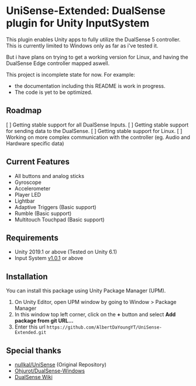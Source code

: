 UniSense-Extended: DualSense plugin for Unity InputSystem
====

This plugin enables Unity apps to fully utilize the DualSense 5 controller. This is currently limited to Windows only as far as i've tested it.

But i have plans on trying to get a working version for Linux, and having the DualSense Edge controller mapped aswell.


This project is incomplete state for now. For example:
- the documentation including this README is work in progress.
- The code is yet to be optimized.


## Roadmap

[ ] Getting stable support for all DualSense Inputs.
[ ] Getting stable support for sending data to the DualSense.
[ ] Getting stable support for Linux.
[ ] Working on more complex communication with the controller (eg. Audio and Hardware specific data)


## Current Features

- All buttons and analog sticks
- Gyroscope
- Accelerometer
- Player LED
- Lightbar
- Adaptive Triggers (Basic support)
- Rumble (Basic support)
- Multitouch Touchpad (Basic support)

## Requirements

- Unity 2019.1 or above (Tested on Unity 6.1)
- Input System [v1.0.1](https://docs.unity3d.com/Packages/com.unity.inputsystem@1.0/changelog/CHANGELOG.html#101---2020-11-20) or above

## Installation

You can install this package using Unity Package Manager (UPM).

1. On Unity Editor, open UPM window by going to Window > Package Manager
2. In this window top left corner, click on the **+** button and select **Add package from git URL...**
3. Enter this url ```https://github.com/AlbertDaYoungYT/UniSense-Extended.git```


## Special thanks

- [nullkal/UniSense](https://github.com/nullkal/UniSense) (Original Repository)
- [Ohjurot/DualSense-Windows](https://github.com/Ohjurot/DualSense-Windows)
- [DualSense Wiki](https://controllers.fandom.com/wiki/Sony_DualSense)